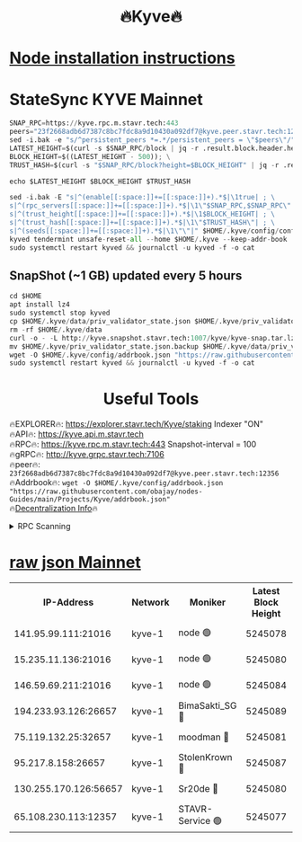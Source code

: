 <h1 align="center"> 🔥Kyve🔥</h1>

[Node installation instructions](https://github.com/obajay/nodes-Guides/tree/main/Projects/Kyve)
=
# StateSync KYVE Mainnet
```python
SNAP_RPC=https://kyve.rpc.m.stavr.tech:443
peers="23f2668adb6d7387c8bc7fdc8a9d10430a092df7@kyve.peer.stavr.tech:12356"
sed -i.bak -e "s/^persistent_peers *=.*/persistent_peers = \"$peers\"/" $HOME/.kyve/config/config.toml
LATEST_HEIGHT=$(curl -s $SNAP_RPC/block | jq -r .result.block.header.height); \
BLOCK_HEIGHT=$((LATEST_HEIGHT - 500)); \
TRUST_HASH=$(curl -s "$SNAP_RPC/block?height=$BLOCK_HEIGHT" | jq -r .result.block_id.hash)

echo $LATEST_HEIGHT $BLOCK_HEIGHT $TRUST_HASH

sed -i.bak -E "s|^(enable[[:space:]]+=[[:space:]]+).*$|\1true| ; \
s|^(rpc_servers[[:space:]]+=[[:space:]]+).*$|\1\"$SNAP_RPC,$SNAP_RPC\"| ; \
s|^(trust_height[[:space:]]+=[[:space:]]+).*$|\1$BLOCK_HEIGHT| ; \
s|^(trust_hash[[:space:]]+=[[:space:]]+).*$|\1\"$TRUST_HASH\"| ; \
s|^(seeds[[:space:]]+=[[:space:]]+).*$|\1\"\"|" $HOME/.kyve/config/config.toml
kyved tendermint unsafe-reset-all --home $HOME/.kyve --keep-addr-book
sudo systemctl restart kyved && journalctl -u kyved -f -o cat
```

## SnapShot (~1 GB) updated every 5 hours
```python
cd $HOME
apt install lz4
sudo systemctl stop kyved
cp $HOME/.kyve/data/priv_validator_state.json $HOME/.kyve/priv_validator_state.json.backup
rm -rf $HOME/.kyve/data
curl -o - -L http://kyve.snapshot.stavr.tech:1007/kyve/kyve-snap.tar.lz4 | lz4 -c -d - | tar -x -C $HOME/.kyve --strip-components 2
mv $HOME/.kyve/priv_validator_state.json.backup $HOME/.kyve/data/priv_validator_state.json
wget -O $HOME/.kyve/config/addrbook.json "https://raw.githubusercontent.com/obajay/nodes-Guides/main/Projects/Kyve/addrbook.json"
sudo systemctl restart kyved && journalctl -u kyved -f -o cat
```

<h1 align="center"> Useful Tools</h1>

🔥EXPLORER🔥:     https://explorer.stavr.tech/Kyve/staking        Indexer "ON" \
🔥API🔥: 			 		https://kyve.api.m.stavr.tech \
🔥RPC🔥:          https://kyve.rpc.m.stavr.tech:443	              Snapshot-interval = 100 \
🔥gRPC🔥:         http://kyve.grpc.stavr.tech:7106 \
🔥peer🔥:					`23f2668adb6d7387c8bc7fdc8a9d10430a092df7@kyve.peer.stavr.tech:12356` \
🔥Addrbook🔥:    ```wget -O $HOME/.kyve/config/addrbook.json "https://raw.githubusercontent.com/obajay/nodes-Guides/main/Projects/Kyve/addrbook.json"``` \
🔥[Decentralization Info](https://github.com/obajay/StateSync-snapshots/tree/main/Projects/Kyve/Decentralization)🔥

<details>
<summary>RPC Scanning</summary>

<h2 align="center"> We scan nodes in real time every 4 hours. And we provide the final result of RPC endpoints.
We cannot influence the operation of these nodes in any way. </h2>


```python
If Voting Power is higher than 0 --> then the Node is a validator of the network and may be subject to attack and be a potential threat to the chain.
```
```python
We marked such validators with a red symbol
```

</details>

[raw json Mainnet](https://rpc-check.kyvem.stavr.tech/kyvem/rpc-kyvem-result.json)
=



<table><tr><th>IP-Address</th><th>Network</th><th>Moniker</th><th>Latest Block Height</th><th>Earliest Block Height</th><th>Catching Up</th><th>Tx Index</th><th>Voting Power</th><th>Scan Time</th></tr><tr><td>141.95.99.111:21016</td><td>kyve-1</td><td>node 🟢</td><td>5245078</td><td>1</td><td>False</td><td>off</td><td>0</td><td>2024-03-06T17:54:12.532194386UTC</td></tr><tr><td>15.235.11.136:21016</td><td>kyve-1</td><td>node 🟢</td><td>5245080</td><td>1</td><td>False</td><td>off</td><td>0</td><td>2024-03-06T17:54:27.452098974UTC</td></tr><tr><td>146.59.69.211:21016</td><td>kyve-1</td><td>node 🟢</td><td>5245084</td><td>1</td><td>False</td><td>off</td><td>0</td><td>2024-03-06T17:54:47.071595190UTC</td></tr><tr><td>194.233.93.126:26657</td><td>kyve-1</td><td>BimaSakti_SG 🔴</td><td>5245089</td><td>2646001</td><td>False</td><td>off</td><td>651</td><td>2024-03-06T17:55:17.050117200UTC</td></tr><tr><td>75.119.132.25:32657</td><td>kyve-1</td><td>moodman 🔴</td><td>5245081</td><td>5145081</td><td>False</td><td>off</td><td>6865</td><td>2024-03-06T17:54:30.415884612UTC</td></tr><tr><td>95.217.8.158:26657</td><td>kyve-1</td><td>StolenKrown 🔴</td><td>5245087</td><td>5193501</td><td>False</td><td>on</td><td>2499</td><td>2024-03-06T17:55:05.872735269UTC</td></tr><tr><td>130.255.170.126:56657</td><td>kyve-1</td><td>Sr20de 🔴</td><td>5245080</td><td>5217201</td><td>False</td><td>off</td><td>5956</td><td>2024-03-06T17:54:27.895182401UTC</td></tr><tr><td>65.108.230.113:12357</td><td>kyve-1</td><td>STAVR-Service 🟢</td><td>5245077</td><td>5242101</td><td>False</td><td>on</td><td>0</td><td>2024-03-06T17:54:06.200603621UTC</td></tr></table>
